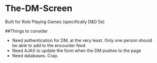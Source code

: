 # The-DM-Screen
Built for Role Playing Games (specifically D&amp;D 5e)

##Things to consider
* Need authentication for DM, at the very least. Only one person should be able to add to the encounter feed
* Need AJAX to update the form when the DM pushes to the page
* Need databases. Crap.
